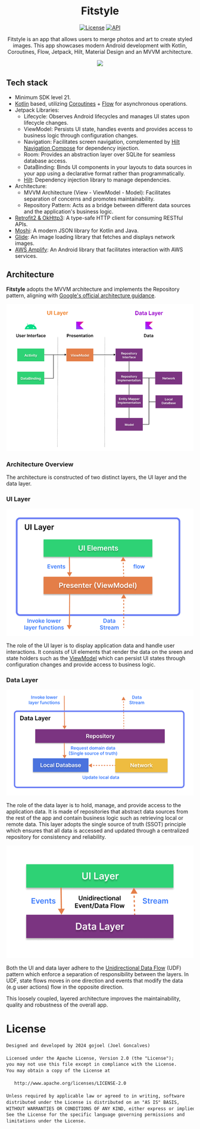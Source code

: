 <h1 align="center">Fitstyle</h1>

<p align="center">
  <a href="https://opensource.org/licenses/Apache-2.0"><img alt="License" src="https://img.shields.io/badge/License-Apache%202.0-blue.svg"/></a>
  <a href="https://android-arsenal.com/api?level=21"><img alt="API" src="https://img.shields.io/badge/API-21%2B-brightgreen.svg?style=flat"/></a>
</p>

<p align="center">Fitstyle is an app that allows users to merge photos and art to create styled images. This app showcases modern Android development with Kotlin, Coroutines, Flow, Jetpack, Hilt, Material Design and an MVVM architecture.</p>

<p align="center">
<img src="previews/screenshot.png"/>
</p>

## Tech stack 
- Minimum SDK level 21.
- [Kotlin](https://kotlinlang.org/) based, utilizing [Coroutines](https://github.com/Kotlin/kotlinx.coroutines) + [Flow](https://kotlin.github.io/kotlinx.coroutines/kotlinx-coroutines-core/kotlinx.coroutines.flow/) for asynchronous operations.
- Jetpack Libraries:
  - Lifecycle: Observes Android lifecycles and manages UI states upon lifecycle changes.
  - ViewModel: Persists UI state, handles events and provides access to business logic through configuration changes.
  - Navigation: Facilitates screen navigation, complemented by [Hilt Navigation Compose](https://developer.android.com/jetpack/compose/libraries#hilt) for dependency injection.
  - Room: Provides an abstraction layer over SQLite for seamless database access.
  - DataBinding: Binds UI components in your layouts to data sources in your app using a declarative format rather than programmatically.
  - [Hilt](https://dagger.dev/hilt/): Dependency injection library to manage dependencies. 
- Architecture:
  - MVVM Architecture (View - ViewModel - Model): Facilitates separation of concerns and promotes maintainability.
  - Repository Pattern: Acts as a bridge between different data sources and the application's business logic.
- [Retrofit2 & OkHttp3](https://github.com/square/retrofit): A type-safe HTTP client for consuming RESTful APIs.
- [Moshi](https://github.com/square/moshi): A modern JSON library for Kotlin and Java.
- [Glide](https://github.com/bumptech/glide): An image loading library that fetches and displays network images.
- [AWS Amplify](https://github.com/aws-amplify/amplify-android): An Android library that facilitates interaction with AWS services. 

## Architecture
**Fitstyle** adopts the MVVM architecture and implements the Repository pattern, aligning with [Google's official architecture guidance](https://developer.android.com/topic/architecture).

![architecture](assets/architecture.png)

### Architecture Overview

The architecture is constructed of two distinct layers, the UI layer and the data layer.

### UI Layer

![architecture](assets/ui_layer.png)

The role of the UI layer is to display application data and handle user interactions. It consists of UI elements that render the data on the sreen and state holders such as the [ViewModel](https://developer.android.com/topic/libraries/architecture/viewmodel) which can persist UI states through configuration changes and provide access to business logic.

### Data Layer

![architecture](assets/data_layer.png)

The role of the data layer is to hold, manage, and provide access to the application data. It is made of repositories that abstract data sources from the rest of the app and contain business logic such as retrieving local or remote data. This layer adopts the single source of truth (SSOT) principle which ensures that all data is accessed and updated through a centralized repository for consistency and reliability.<br>


![architecture](assets/udf.png)

Both the UI and data layer adhere to the [Unidirectional Data Flow](https://developer.android.com/topic/architecture/ui-layer#udf) (UDF) pattern which enforce a separation of responsibility between the layers. In UDF, state flows moves in one direction and events that modify the data (e.g user actions) flow in the opposite direction.

This loosely coupled, layered architecture improves the maintainability, quality and robustness of the overall app.

# License
```xml
Designed and developed by 2024 gojoel (Joel Goncalves)

Licensed under the Apache License, Version 2.0 (the "License");
you may not use this file except in compliance with the License.
You may obtain a copy of the License at

   http://www.apache.org/licenses/LICENSE-2.0

Unless required by applicable law or agreed to in writing, software
distributed under the License is distributed on an "AS IS" BASIS,
WITHOUT WARRANTIES OR CONDITIONS OF ANY KIND, either express or implied.
See the License for the specific language governing permissions and
limitations under the License.
```
